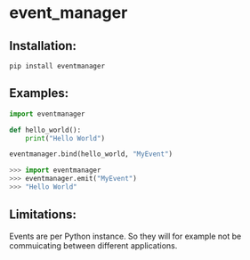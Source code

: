 # event_manager

## Installation:
```batch
pip install eventmanager
```

## Examples:

```python
import eventmanager

def hello_world():
    print("Hello World")

eventmanager.bind(hello_world, "MyEvent")
```

```python
>>> import eventmanager
>>> eventmanager.emit("MyEvent")
>>> "Hello World"
```



## Limitations:
Events are per Python instance. So they will for example not be commuicating between different applications.